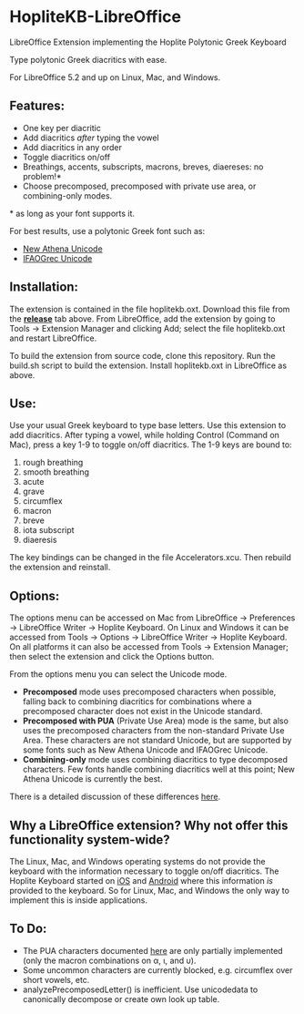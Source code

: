 # HopliteKB-LibreOffice
LibreOffice Extension implementing the Hoplite Polytonic Greek Keyboard

Type polytonic Greek diacritics with ease.  

For LibreOffice 5.2 and up on Linux, Mac, and Windows.

## Features:
* One key per diacritic
* Add diacritics _after_ typing the vowel
* Add diacritics in any order
* Toggle diacritics on/off
* Breathings, accents, subscripts, macrons, breves, diaereses: no problem!\*
* Choose precomposed, precomposed with private use area, or combining-only modes.

\* as long as your font supports it.

For best results, use a polytonic Greek font such as: 
* [New Athena Unicode](https://apagreekkeys.org/NAUdownload.html)
* [IFAOGrec Unicode](http://www.ifao.egnet.net/publications/publier/outils-ed/polices/#grec)

## Installation:
The extension is contained in the file hoplitekb.oxt.  Download this file from the [**release**](https://github.com/jeremymarch/HopliteKB-LibreOffice/releases) tab above.  From LibreOffice, add the extension by going to Tools -> Extension Manager and clicking Add; select the file hoplitekb.oxt and restart LibreOffice.

To build the extension from source code, clone this repository.  Run the build.sh script to build the extension.  Install hoplitekb.oxt in LibreOffice as above.

## Use:
Use your usual Greek keyboard to type base letters.  Use this extension to add diacritics.  After typing a vowel, while holding Control (Command on Mac), press a key 1-9 to toggle on/off diacritics.  The 1-9 keys are bound to: 
1. rough breathing 
2. smooth breathing
3. acute
4. grave
5. circumflex
6. macron
7. breve
8. iota subscript
9. diaeresis

The key bindings can be changed in the file Accelerators.xcu.  Then rebuild the extension and reinstall.

## Options:
The options menu can be accessed on Mac from LibreOffice -> Preferences -> LibreOffice Writer -> Hoplite Keyboard.  On Linux and Windows it can be accessed from Tools -> Options -> LibreOffice Writer -> Hoplite Keyboard.  On all platforms it can also be accessed from Tools -> Extension Manager; then select the extension and click the Options button.  

From the options menu you can select the Unicode mode.  
* **Precomposed** mode uses precomposed characters when possible, falling back to combining diacritics for combinations where a precomposed character does not exist in the Unicode standard.  
* **Precomposed with PUA** (Private Use Area) mode is the same, but also uses the precomposed characters from the non-standard Private Use Area.  These characters are not standard Unicode, but are supported by some fonts such as New Athena Unicode and IFAOGrec Unicode.  
* **Combining-only** mode uses combining diacritics to type decomposed characters.  Few fonts handle combining diacritics well at this point; New Athena Unicode is currently the best.  

There is a detailed discussion of these differences [here](https://apagreekkeys.org/technicalDetails.html).

## Why a LibreOffice extension?  Why not offer this functionality system-wide?
The Linux, Mac, and Windows operating systems do not provide the keyboard with the information necessary to toggle on/off diacritics.  The Hoplite Keyboard started on [iOS](https://github.com/jeremymarch/HopliteKB-iOS) and [Android](https://github.com/jeremymarch/HopliteKB-Android) where this information *is* provided to the keyboard.  So for Linux, Mac, and Windows the only way to implement this is inside applications.

## To Do:
* The PUA characters documented [here](https://apagreekkeys.org/technicalDetails.html) are only partially implemented (only the macron combinations on α, ι, and υ).  
* Some uncommon characters are currently blocked, e.g. circumflex over short vowels, etc.
* analyzePrecomposedLetter() is inefficient.  Use unicodedata to canonically decompose or create own look up table.


